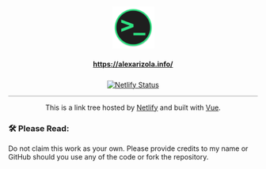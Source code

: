<div align="center">
    <img height="85" src="public/favicon.png" alt="favicon" draggable="false">
</div>

<h4 align="center">
    <a href="https://alexarizola.info/">https://alexarizola.info/</a>
</h4>

<p align="center" style="margin-top: 25px">
  <a href="https://app.netlify.com/sites/gleaming-caramel-a9d4e4/deploys" target="_blank">
    <img
      src="https://api.netlify.com/api/v1/badges/100883e8-6126-4925-8d30-93f15270d5e6/deploy-status" 
      alt="Netlify Status"
      draggable="false"
    />
  </a>
</p>

<hr style="opacity: .4;">

<p align="center">
    This is a link tree hosted by <a href='https://netlify.com/'>Netlify</a> and built with <a href='https://vuejs.org/'>Vue</a>.
</p>

### 🛠️ Please Read:
Do not claim this work as your own. Please provide credits to my name or GitHub should you use any of the code or fork the repository.
